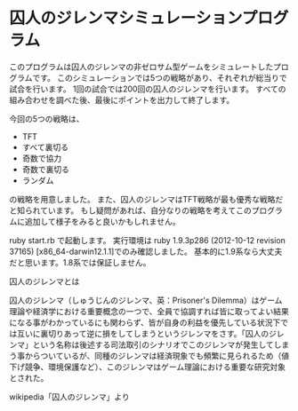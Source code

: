 囚人のジレンマシミュレーションプログラム
====

このプログラムは囚人のジレンマの非ゼロサム型ゲームをシミュレートしたプログラムです。
このシミュレーションでは5つの戦略があり、それぞれが総当りで試合を行います。
1回の試合では200回の囚人のジレンマを行います。
すべての組み合わせを調べた後、最後にポイントを出力して終了します。

今回の5つの戦略は、
- TFT
- すべて裏切る
- 奇数で協力
- 奇数で裏切る
- ランダム

の戦略を用意しました。
また、囚人のジレンマはTFT戦略が最も優秀な戦略だと知られています。
もし疑問があれば、自分なりの戦略を考えてこのプログラムに追加して様子をみると良いかもしれません。

ruby start.rb
で起動します。
実行環境は ruby 1.9.3p286 (2012-10-12 revision 37165) [x86_64-darwin12.1.1]でのみ確認しました。
基本的に1.9系なら大丈夫だと思います。1.8系では保証しません。

囚人のジレンマとは

囚人のジレンマ（しゅうじんのジレンマ、英：Prisoner's Dilemma）はゲーム理論や経済学における重要概念の一つで、全員で協調すれば皆に取ってよい結果になる事がわかっているにも関わらず、皆が自身の利益を優先している状況下では互いに裏切りあって逆に損をしてしまうというジレンマをさす。「囚人のジレンマ」という名称は後述する司法取引のシナリオでこのジレンマが発生してしまう事からついているが、同種のジレンマは経済現象でも頻繁に見られるため（値下げ競争、環境保護など）、このジレンマはゲーム理論における重要な研究対象とされた。

wikipedia「囚人のジレンマ」より